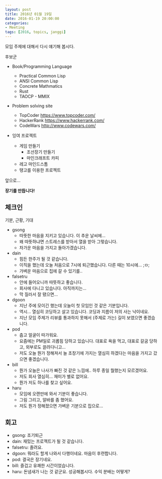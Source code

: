```yaml
---
layout: post
title: 2016년 01월 19일
date: 2016-01-19 20:00:00
categories:
- Meeting
tags: [2016, topics, janggi]
---
```


모임 주제에 대해서 다시 얘기해 봅시다.

후보군

* Book/Programming Language
  * Practical Common Lisp
  * ANSI Common Lisp
  * Concrete Mathmatics
  * Rust
  * TAOCP - MMIX

* Problem solving site
  * TopCoder https://www.topcoder.com/
  * HackerRank https://www.hackerrank.com/
  * CodeWars http://www.codewars.com/

* 잉여 프로젝트
  * 게임 만들기
    * 조선장기 만들기
    * 마인크래프트 카피
  * 레고 마인드스톰
  * 탱고를 이용한 프로젝트


앞으로... 

**장기를 만듭니다!**


## 체크인

기분, 근황, 기대

* gsong
  * 따뜻한 마음을 지키고 있습니다. 이 추운 날씨에...
  * 왜 따뜻하냐면 스트레스를 받아서 열을 받아 그렇습니다.
  * 차가운 마음을 가지고 돌아가겠습니다.
* dain
  * 힘든 한주가 될 것 같습니다.
  * 이직을 했는데 오늘 처음으로 7시에 퇴근했습니다. 다른 때는 10시에... ;ㅁ;
  * 가벼운 마음으로 집에 갈 수 있기를..
* falsetru
  * 안에 들어오니까 따뜻하고 좋습니다.
  * 회사에 다니고 있습니다. 아직까지는...
  * 막 질러서 잘 됐으면...
* dgoon
  * 지난 주에 모이긴 했는데 오늘이 첫 모임인 것 같은 기분입니다.
  * 역시... 열심히 코딩하고 살고 있습니다. 코딩과 지름이 저의 사는 낙이네요.
  * 지난 모임 주제가 리뷰를 통과하지 못해서 (주제로 가는) 길이 보였으면 좋겠습니다.
* pod
  * 춥고 얼굴이 따가워요.
  * 요즘에는 PM일로 괴롭힘 당하고 있습니다. 대표로 욕을 먹고, 대표로 갈굼 당하고, 외부로도 끌려다니고...
  * 저도 오늘 뭔가 정해져서 늘 초창기에 가지는 열심히 하겠다는 마음을 가지고 갔으면 좋겠습니다.
* bill
  * 뭔가 오늘은 나사가 빠진 것 같은 느낌에.. 하루 종일 뭘했는지 모르겠어요.
  * 저도 회사 열심히... 재미가 별로 없어요.
  * 뭔가 저도 하나를 찾고 싶어요.
* haru
  * 모임에 오랜만에 와서 기분이 좋습니다.
  * 그림 그리고, 알바를 좀 했어요.
  * 저도 뭔가 정해졌으면 가벼운 기분으로 집으로... 

## 회고

* gsong: 조기퇴근
* dain: 재밌는 프로젝트가 될 것 같습니다.
* falsetru: 졸려요.
* dgoon: 뭐라도 할게 나와서 다행이네요. 마음이 후련합니다.
* pod: 결국은 장기네요.
* bill: 즐겁고 유쾌한 시간이었습니다.
* haru: 돈냄새가 나는 것 같군요. 성공해봅시다. 수익 분배는 어떻게?
